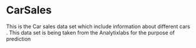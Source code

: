 # CarSales
This is the Car sales data set which include information about different cars . This data set is being taken from the Analytixlabs for the purpose of prediction
